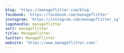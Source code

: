```yaml
---
blog: 'https://manageflitter.com/blog'
facebook: 'https://facebook.com/manageflitter'
instagram: 'https://instagram.com/manageflitter_ig'
logohandle: manageflitter
sort: manageflitter
title: ManageFlitter
twitter: ManageFlitter
website: 'https://www.manageflitter.com/'
---
```

